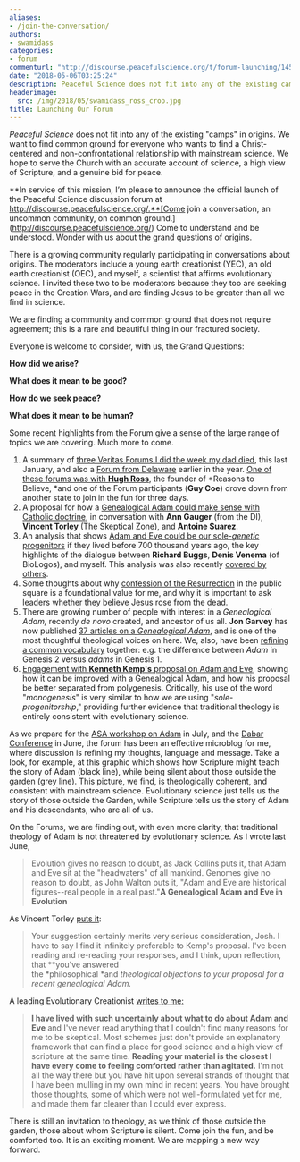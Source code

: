 ```yaml
---
aliases:
- /join-the-conversation/
authors:
- swamidass
categories:
- forum
commenturl: "http://discourse.peacefulscience.org/t/forum-launching/145"
date: "2018-05-06T03:25:24"
description: Peaceful Science does not fit into any of the existing camps in origins. We want to find common ground for everyone who wants to find a Christ-centered and non-confrontational relationship with mainstream science. We hope to serve the Church with an accurate account of science, a high view of Scripture, and a genuine bid for peace. \[...\]
headerimage:
  src: /img/2018/05/swamidass_ross_crop.jpg
title: Launching Our Forum
---
```


*Peaceful Science* does not fit into any of the existing "camps" in origins. We want to find common ground for everyone who wants to find a Christ-centered and non-confrontational relationship with mainstream science. We hope to serve the Church with an accurate account of science, a high view of Scripture, and a genuine bid for peace.

**In service of this mission, I’m please to announce the official launch of the Peaceful Science discussion forum at http://discourse.peacefulscience.org/.**[Come join a conversation, an uncommon community, on common ground.](http://discourse.peacefulscience.org/) Come to understand and be understood. Wonder with us about the grand questions of origins.

There is a growing community regularly participating in conversations about origins. The moderators include a young earth creationist (YEC), an old earth creationist (OEC), and myself, a scientist that affirms evolutionary science. I invited these two to be moderators because they too are seeking peace in the Creation Wars, and are finding Jesus to be greater than all we find in science.

We are finding a community and common ground that does not require agreement; this is a rare and beautiful thing in our fractured society.

Everyone is welcome to consider, with us, the Grand Questions:

**How did we arise?**

**What does it mean to be good?**

**How do we seek peace?**

**What does it mean to be human?**

Some recent highlights from the Forum give a sense of the large range of topics we are covering. Much more to come.

1.  A summary of [three Veritas Forums I did the week my dad died](https://discourse.peacefulscience.org/t/veritas-forums-the-week-dad-died-january-2018/77), this last January, and also a [Forum from Delaware](https://discourse.peacefulscience.org/t/is-there-truth-beyond-science-october-2017-veritas-forum/137) earlier in the year. [One of these forums was with **Hugh Ross**](https://discourse.peacefulscience.org/t/veritas-forums-the-week-dad-died-january-2018/77/5?u=swamidass), the founder of *Reasons to Believe, *and one of the Forum participants (**Guy Coe**) drove down from another state to join in the fun for three days.
2.  A proposal for how a [Genealogical Adam could make sense with Catholic doctrine](https://discourse.peacefulscience.org/t/a-catholic-approach-to-the-genealogical-adam/116/80?u=swamidass), in conversation with **Ann Gauger** (from the DI), **Vincent Torley** (The Skeptical Zone), and **Antoine Suarez**.
3.  An analysis that shows [Adam and Eve could be our sole-*genetic* progenitors](https://discourse.peacefulscience.org/t/heliocentric-certainty-against-a-bottleneck-of-two/61/18) if they lived before 700 thousand years ago, the key highlights of the dialogue between **Richard Buggs**, **Denis Venema** (of BioLogos), and myself. This analysis was also recently [covered by others](https://discourse.peacefulscience.org/t/env-covers-dialogue-on-adam/140/39).
4.  Some thoughts about why [confession of the Resurrection](https://discourse.peacefulscience.org/t/asking-about-the-resurrection/94/) in the public square is a foundational value for me, and why it is important to ask leaders whether they believe Jesus rose from the dead.
5.  There are growing number of people with interest in a *Genealogical Adam,* recently *de novo* created, and ancestor of us all. **Jon Garvey** has now published [37 articles on a *Genealogical Adam*](https://discourse.peacefulscience.org/t/genealogical-adam-on-the-hump-of-the-camel/131/6), and is one of the most thoughtful theological voices on here. We, also, have been [refining a common vocabulary](https://discourse.peacefulscience.org/t/adam-and-adams-not-adamites/119/52) together: e.g. the difference between *Adam* in Genesis 2 versus *adams* in Genesis 1.
6.  [Engagement with **Kenneth Kemp's** proposal on Adam and Eve](https://discourse.peacefulscience.org/t/kenneth-kemp-monogenesis-and-polygenesis/112), showing how it can be improved with a Genealogical Adam, and how his proposal be better separated from polygenesis. Critically, his use of the word "*monogenesis*" is very similar to how we are using "*sole-progenitorship*," providing further evidence that traditional theology is entirely consistent with evolutionary science.

As we prepare for the [ASA workshop on Adam](https://peacefulscience.org/reworking-adam/) in July, and the [Dabar Conference](http://henrycenter.tiu.edu/dabar-conference/) in June, the forum has been an effective microblog for me, where discussion is refining my thoughts, language and message. Take a look, for example, at this graphic which shows how Scripture might teach the story of Adam (black line), while being silent about those outside the garden (grey line). This picture, we find, is theologically coherent, and consistent with mainstream science. Evolutionary science just tells us the story of those outside the Garden, while Scripture tells us the story of Adam and his descendants, who are all of us.

On the Forums, we are finding out, with even more clarity, that traditional theology of Adam is not threatened by evolutionary science. As I wrote last June,

> Evolution gives no reason to doubt, as Jack Collins puts it, that Adam and Eve sit at the "headwaters" of all mankind. Genomes give no reason to doubt, as John Walton puts it, "Adam and Eve are historical figures--real people in a real past."**A Genealogical Adam and Eve in Evolution**

As Vincent Torley [puts it](https://discourse.peacefulscience.org/t/a-catholic-approach-to-the-genealogical-adam/116/80?u=swamidass):

> Your suggestion certainly merits very serious consideration, Josh. I have to say I find it infinitely preferable to Kemp's proposal. I've been reading and re-reading your responses, and I think, upon reflection, that **you've answered the *philosophical *and *theological *objections to your proposal for a recent genealogical Adam.**

A leading Evolutionary Creationist [writes to me:](https://discourse.peacefulscience.org/t/which-scenarios-of-adam-will-be-helpful/109/7)

> **I have lived with such uncertainly about what to do about Adam and Eve** and I've never read anything that I couldn't find many reasons for me to be skeptical. Most schemes just don't provide an explanatory framework that can find a place for good science and a high view of scripture at the same time. **Reading your material is the closest I have every come to feeling comforted rather than agitated.** I'm not all the way there but you have hit upon several strands of thought that I have been mulling in my own mind in recent years. You have brought those thoughts, some of which were not well-formulated yet for me, and made them far clearer than I could ever express.

There is still an invitation to theology, as we think of those outside the garden, those about whom Scripture is silent. Come join the fun, and be comforted too. It is an exciting moment. We are mapping a new way forward.
